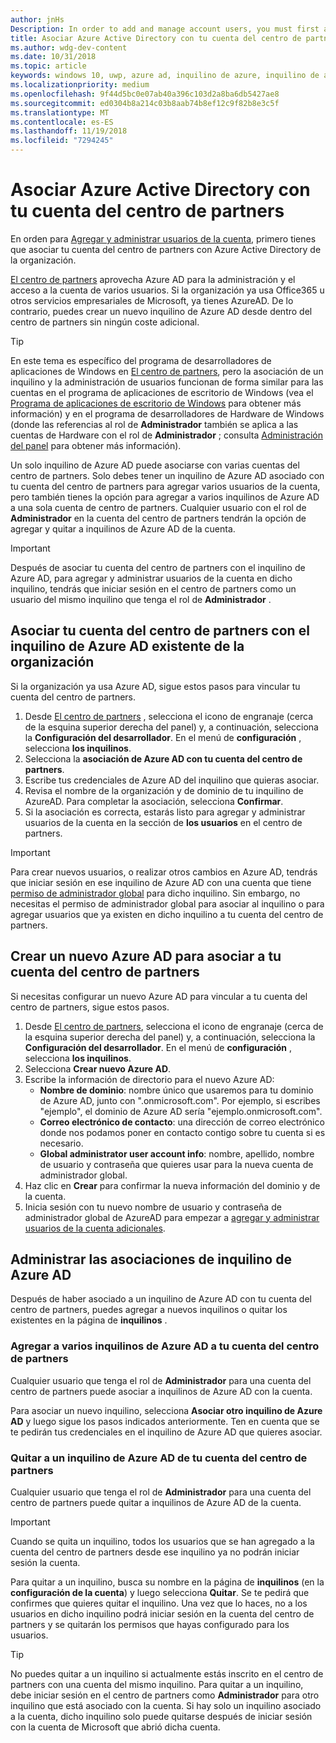 ```yaml
---
author: jnHs
Description: In order to add and manage account users, you must first associate your Partner Center account with your organization's Azure Active Directory.
title: Asociar Azure Active Directory con tu cuenta del centro de partners
ms.author: wdg-dev-content
ms.date: 10/31/2018
ms.topic: article
keywords: windows 10, uwp, azure ad, inquilino de azure, inquilino de aad, inquilino de azure ad, administración de inquilinos, inquilinos
ms.localizationpriority: medium
ms.openlocfilehash: 9f44d5bc0e07ab40a396c103d2a8ba6db5427ae8
ms.sourcegitcommit: ed0304b8a214c03b8aab74b8ef12c9f82b8e3c5f
ms.translationtype: MT
ms.contentlocale: es-ES
ms.lasthandoff: 11/19/2018
ms.locfileid: "7294245"
---
```

# <a name="associate-azure-active-directory-with-your-partner-center-account"></a>Asociar Azure Active Directory con tu cuenta del centro de partners

En orden para [Agregar y administrar usuarios de la cuenta](add-users-groups-and-azure-ad-applications.md), primero tienes que asociar tu cuenta del centro de partners con Azure Active Directory de la organización. 

[El centro de partners](https://partner.microsoft.com/dashboard) aprovecha Azure AD para la administración y el acceso a la cuenta de varios usuarios. Si la organización ya usa Office365 u otros servicios empresariales de Microsoft, ya tienes AzureAD. De lo contrario, puedes crear un nuevo inquilino de Azure AD desde dentro del centro de partners sin ningún coste adicional.

> [!TIP]
> En este tema es específico del programa de desarrolladores de aplicaciones de Windows en [El centro de partners](https://partner.microsoft.com/dashboard), pero la asociación de un inquilino y la administración de usuarios funcionan de forma similar para las cuentas en el programa de aplicaciones de escritorio de Windows (vea el [Programa de aplicaciones de escritorio de Windows](https://docs.microsoft.com/windows/desktop/appxpkg/windows-desktop-application-program#add-and-manage-account-users) para obtener más información) y en el programa de desarrolladores de Hardware de Windows (donde las referencias al rol de **Administrador** también se aplica a las cuentas de Hardware con el rol de **Administrador** ; consulta [Administración del panel](https://docs.microsoft.com/windows-hardware/drivers/dashboard/dashboard-administration) para obtener más información).

Un solo inquilino de Azure AD puede asociarse con varias cuentas del centro de partners. Solo debes tener un inquilino de Azure AD asociado con tu cuenta del centro de partners para agregar varios usuarios de la cuenta, pero también tienes la opción para agregar a varios inquilinos de Azure AD a una sola cuenta de centro de partners. Cualquier usuario con el rol de **Administrador** en la cuenta del centro de partners tendrán la opción de agregar y quitar a inquilinos de Azure AD de la cuenta.

> [!IMPORTANT]
> Después de asociar tu cuenta del centro de partners con el inquilino de Azure AD, para agregar y administrar usuarios de la cuenta en dicho inquilino, tendrás que iniciar sesión en el centro de partners como un usuario del mismo inquilino que tenga el rol de **Administrador** .


## <a name="associate-your-partner-center-account-with-your-organizations-existing-azure-ad-tenant"></a>Asociar tu cuenta del centro de partners con el inquilino de Azure AD existente de la organización

Si la organización ya usa Azure AD, sigue estos pasos para vincular tu cuenta del centro de partners.

1.  Desde [El centro de partners](https://partner.microsoft.com/dashboard) , selecciona el icono de engranaje (cerca de la esquina superior derecha del panel) y, a continuación, selecciona la **Configuración del desarrollador**. En el menú de **configuración** , selecciona **los inquilinos**.
2.  Selecciona la **asociación de Azure AD con tu cuenta del centro de partners**.
3.  Escribe tus credenciales de Azure AD del inquilino que quieras asociar.
4.  Revisa el nombre de la organización y de dominio de tu inquilino de AzureAD. Para completar la asociación, selecciona **Confirmar**.
5.  Si la asociación es correcta, estarás listo para agregar y administrar usuarios de la cuenta en la sección de **los usuarios** en el centro de partners.

> [!IMPORTANT]
> Para crear nuevos usuarios, o realizar otros cambios en Azure AD, tendrás que iniciar sesión en ese inquilino de Azure AD con una cuenta que tiene [permiso de administrador global](https://docs.microsoft.com/azure/active-directory/users-groups-roles/directory-assign-admin-roles) para dicho inquilino. Sin embargo, no necesitas el permiso de administrador global para asociar al inquilino o para agregar usuarios que ya existen en dicho inquilino a tu cuenta del centro de partners.


## <a name="create-a-brand-new-azure-ad-to-associate-with-your-partner-center-account"></a>Crear un nuevo Azure AD para asociar a tu cuenta del centro de partners

Si necesitas configurar un nuevo Azure AD para vincular a tu cuenta del centro de partners, sigue estos pasos.

1.  Desde [El centro de partners](https://partner.microsoft.com/dashboard), selecciona el icono de engranaje (cerca de la esquina superior derecha del panel) y, a continuación, selecciona la **Configuración del desarrollador**. En el menú de **configuración** , selecciona **los inquilinos**.
2.  Selecciona **Crear nuevo Azure AD**.
3.  Escribe la información de directorio para el nuevo Azure AD:
    - **Nombre de dominio**: nombre único que usaremos para tu dominio de Azure AD, junto con ".onmicrosoft.com". Por ejemplo, si escribes "ejemplo", el dominio de Azure AD sería "ejemplo.onmicrosoft.com".
    - **Correo electrónico de contacto**: una dirección de correo electrónico donde nos podamos poner en contacto contigo sobre tu cuenta si es necesario.
    - **Global administrator user account info**: nombre, apellido, nombre de usuario y contraseña que quieres usar para la nueva cuenta de administrador global.
4.  Haz clic en **Crear** para confirmar la nueva información del dominio y de la cuenta.
5.  Inicia sesión con tu nuevo nombre de usuario y contraseña de administrador global de AzureAD para empezar a [agregar y administrar usuarios de la cuenta adicionales](add-users-groups-and-azure-ad-applications.md).


## <a name="manage-azure-ad-tenant-associations"></a>Administrar las asociaciones de inquilino de Azure AD

Después de haber asociado a un inquilino de Azure AD con tu cuenta del centro de partners, puedes agregar a nuevos inquilinos o quitar los existentes en la página de **inquilinos** .


### <a name="add-multiple-azure-ad-tenants-to-your-partner-center-account"></a>Agregar a varios inquilinos de Azure AD a tu cuenta del centro de partners

Cualquier usuario que tenga el rol de **Administrador** para una cuenta del centro de partners puede asociar a inquilinos de Azure AD con la cuenta.

Para asociar un nuevo inquilino, selecciona **Asociar otro inquilino de Azure AD** y luego sigue los pasos indicados anteriormente. Ten en cuenta que se te pedirán tus credenciales en el inquilino de Azure AD que quieres asociar.


### <a name="remove-an-azure-ad-tenant-from-your-partner-center-account"></a>Quitar a un inquilino de Azure AD de tu cuenta del centro de partners

Cualquier usuario que tenga el rol de **Administrador** para una cuenta del centro de partners puede quitar a inquilinos de Azure AD de la cuenta.

> [!IMPORTANT]
> Cuando se quita un inquilino, todos los usuarios que se han agregado a la cuenta del centro de partners desde ese inquilino ya no podrán iniciar sesión la cuenta. 

Para quitar a un inquilino, busca su nombre en la página de **inquilinos** (en la **configuración de la cuenta**) y luego selecciona **Quitar**. Se te pedirá que confirmes que quieres quitar el inquilino. Una vez que lo haces, no a los usuarios en dicho inquilino podrá iniciar sesión en la cuenta del centro de partners y se quitarán los permisos que hayas configurado para los usuarios.

> [!TIP]
> No puedes quitar a un inquilino si actualmente estás inscrito en el centro de partners con una cuenta del mismo inquilino. Para quitar a un inquilino, debe iniciar sesión en el centro de partners como **Administrador** para otro inquilino que está asociado con la cuenta. Si hay solo un inquilino asociado a la cuenta, dicho inquilino solo puede quitarse después de iniciar sesión con la cuenta de Microsoft que abrió dicha cuenta.


